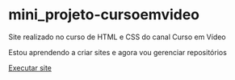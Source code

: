 # mini_projeto-cursoemvideo
 Site realizado no curso de HTML e CSS do canal Curso em Vídeo

Estou aprendendo a criar sites e agora vou gerenciar repositórios  

<a href="https://pedropierri.github.io/mini_projeto-cursoemvideo/android.html" target="_blank">Executar site<a>